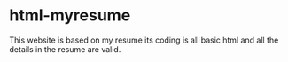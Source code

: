 # html-myresume
This website is based on my resume its coding is all basic html and all the details in the resume are valid.
